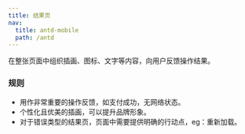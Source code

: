 ```yaml
---
title: 结果页
nav:
  title: antd-mobile
  path: /antd
---
```


在整张页面中组织插画、图标、文字等内容，向用户反馈操作结果。

### 规则

- 用作非常重要的操作反馈，如支付成功，无网络状态。
- 个性化且优美的插画，可以提升品牌形象。
- 对于错误类型的结果页，页面中需要提供明确的行动点，eg：重新加载。

<code src="./demos/basic.tsx" />

<API/>
